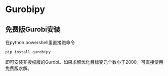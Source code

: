# Gurobipy

## 免费版Gurobi安装

在python powershell里直接跑命令

```text
pip install gurobipy
```

即可安装非授权版的Gurobi。如果求解优化目标变元个数小于2000，可直接使用免费版求解。